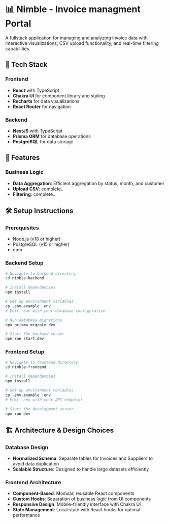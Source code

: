 # 📊 Nimble - Invoice managment Portal

A fullstack application for managing and analyzing invoice data with interactive visualizations, CSV upload functionality, and real-time filtering capabilities.

## 🧩 Tech Stack

### Frontend

- **React** with TypeScript
- **Chakra UI** for component library and styling
- **Recharts** for data visualizations
- **React Router** for navigation

### Backend

- **NestJS** with TypeScript
- **Prisma ORM** for database operations
- **PostgreSQL** for data storage

## 🚀 Features

### Business Logic

- **Data Aggregation**: Efficient aggregation by status, month, and customer
- **Upload CSV**: complete..
- **Filtering**: complete..

## 🛠️ Setup Instructions

### Prerequisites

- Node.js (v18 or higher)
- PostgreSQL (v15 or higher)
- npm

### Backend Setup

```bash
# Navigate to backend directory
cd nimble-backend

# Install dependencies
npm install

# Set up environment variables
cp .env.example .env
# Edit .env with your database configuration

# Run database migrations
npx prisma migrate dev

# Start the backend server
npm run start:dev
```

### Frontend Setup

```bash
# Navigate to frontend directory
cd nimble-frontend

# Install dependencies
npm install

# Set up environment variables
cp .env.example .env
# Edit .env with your API endpoint

# Start the development server
npm run dev
```

## 🏗️ Architecture & Design Choices

### Database Design

- **Normalized Schema**: Separate tables for Invoices and Suppliers to avoid data duplication
- **Scalable Structure**: Designed to handle large datasets efficiently

### Frontend Architecture

- **Component-Based**: Modular, reusable React components
- **Custom Hooks**: Separation of business logic from UI components
- **Responsive Design**: Mobile-friendly interface with Chakra UI
- **State Management**: Local state with React hooks for optimal performance
